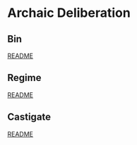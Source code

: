 # Archaic Deliberation

## Bin

[README](./bin/README.md)

## Regime

[README](./regime/README.md)

## Castigate

[README](./castigate/README.md)
